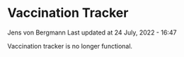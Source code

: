 Vaccination Tracker
================
Jens von Bergmann
Last updated at 24 July, 2022 - 16:47

Vaccination tracker is no longer functional.

